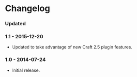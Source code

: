 Changelog
=========

### Updated 
### 1.1 - 2015-12-20
- Updated to take advantage of new Craft 2.5 plugin features.

### 1.0 - 2014-07-24

* Initial release.
